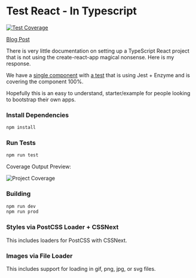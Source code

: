 # Test React - In Typescript

[![Test Coverage](https://travis-ci.org/jasonraimondi/typescript-react-starter.svg)](https://travis-ci.org/jasonraimondi/typescript-react-starter#)

[Blog Post](https://jasonraimondi.com/posts/testing-a-typescript-react-app-using-ts-jest-not-create-react-app)

There is very little documentation on setting up a TypeScript React project that is not using the create-react-app magical nonsense. Here is my response.

We have a [single component](./src/app/App.tsx) with [a test](./src/app/App.test.tsx) that is using Jest + Enzyme and is covering the component 100%.

Hopefully this is an easy to understand, starter/example for people looking to bootstrap their own apps.

### Install Dependencies

```bash
npm install
```

### Run Tests

```bash
npm run test
```

Coverage Output Preview:

![Project Coverage](https://i.imgur.com/9ssxemw.png)

### Building

```bash
npm run dev
npm run prod
```

### Styles via PostCSS Loader + CSSNext

This includes loaders for PostCSS with CSSNext.

### Images via File Loader

This includes support for loading in gif, png, jpg, or svg files.
